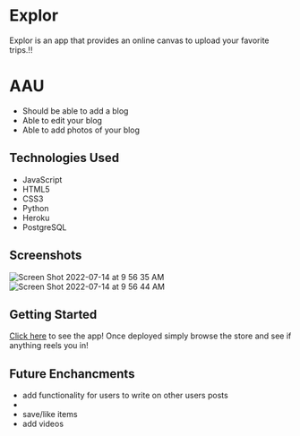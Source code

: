 # Explor

Explor is an app that provides an online canvas to upload your favorite trips.!!
# AAU 
* Should be able to add a blog
* Able to edit your blog
* Able to add photos of your blog
     
      

## Technologies Used

* JavaScript
* HTML5
* CSS3
* Python
* Heroku
* PostgreSQL 


## Screenshots
![Screen Shot 2022-07-14 at 9 56 35 AM](https://user-images.githubusercontent.com/91226782/178999661-03150604-cbd1-4fcc-ac16-c3e6f43aca6b.png)
![Screen Shot 2022-07-14 at 9 56 44 AM](https://user-images.githubusercontent.com/91226782/178999799-edab383c-a010-41fe-aba6-41077ba7397b.png)



## Getting Started
[Click here](http://127.0.0.1:8000/) to see the app!
Once deployed simply browse the store and see if anything reels you in!


## Future Enchancments

* add functionality for users to write on other users posts
* 
* save/like items
* add videos 
